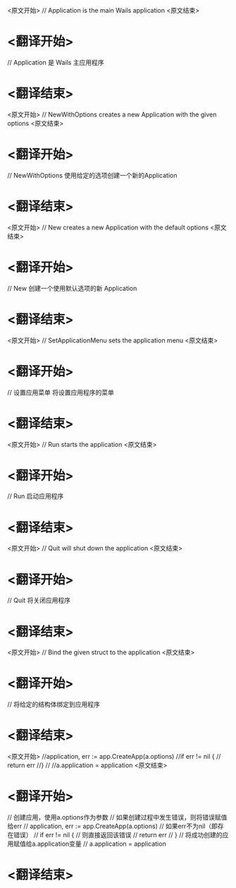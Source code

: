 
<原文开始>
// Application is the main Wails application
<原文结束>

# <翻译开始>
// Application 是 Wails 主应用程序
# <翻译结束>


<原文开始>
// NewWithOptions creates a new Application with the given options
<原文结束>

# <翻译开始>
// NewWithOptions 使用给定的选项创建一个新的Application
# <翻译结束>


<原文开始>
// New creates a new Application with the default options
<原文结束>

# <翻译开始>
// New 创建一个使用默认选项的新 Application
# <翻译结束>


<原文开始>
// SetApplicationMenu sets the application menu
<原文结束>

# <翻译开始>
// 设置应用菜单 将设置应用程序的菜单
# <翻译结束>


<原文开始>
// Run starts the application
<原文结束>

# <翻译开始>
// Run 启动应用程序
# <翻译结束>


<原文开始>
// Quit will shut down the application
<原文结束>

# <翻译开始>
// Quit 将关闭应用程序
# <翻译结束>


<原文开始>
// Bind the given struct to the application
<原文结束>

# <翻译开始>
// 将给定的结构体绑定到应用程序
# <翻译结束>


<原文开始>
	//application, err := app.CreateApp(a.options)
	//if err != nil {
	//	return err
	//}
	//
	//a.application = application
<原文结束>

# <翻译开始>
// 创建应用，使用a.options作为参数
// 如果创建过程中发生错误，则将错误赋值给err
// application, err := app.CreateApp(a.options)
// 如果err不为nil（即存在错误）
// if err != nil {
    // 则直接返回该错误
//     return err
// }
// 将成功创建的应用赋值给a.application变量
// a.application = application
# <翻译结束>

